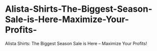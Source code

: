 # Alista-Shirts-The-Biggest-Season-Sale-is-Here-Maximize-Your-Profits-
Alista Shirts: The Biggest Season Sale is Here – Maximize Your Profits!
